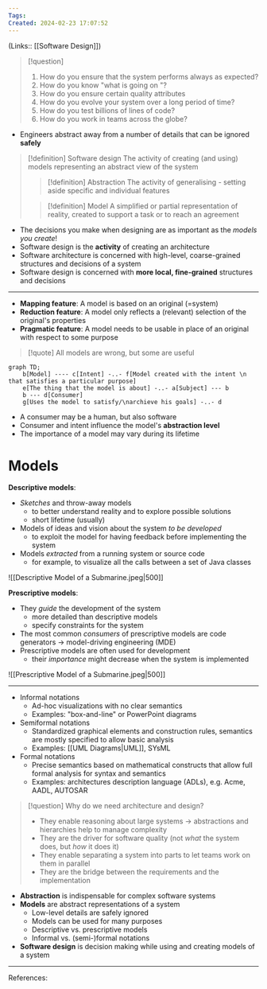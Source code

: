 ```yaml
---
Tags: 
Created: 2024-02-23 17:07:52
---
```

(Links:: [[Software Design]])

> [!question]
> 1. How do you ensure that the system performs always as expected?
> 2. How do you know "what is going on "?
> 3. How do you ensure certain quality attributes
> 4. How do you evolve your system over a long period of time?
> 5. How do you test billions of lines of code?
> 6. How do you work in teams across the globe?

- Engineers abstract away from a number of details that can be ignored **safely**

> [!definition] Software design
> The activity of creating (and using) models representing an abstract view of the system
> > [!definition] Abstraction
> > The activity of generalising - setting aside specific and individual features
> 
> > [!definition] Model
> > A simplified or partial representation of reality, created to support a task or to reach an agreement

- The decisions you make when designing are as important as the *models you create*!
- Software design is the **activity** of creating an architecture
- Software architecture is concerned with high-level, coarse-grained structures and decisions of a system
- Software design is concerned with **more local, fine-grained** structures and decisions

___
- **Mapping feature**: A model is based on an original (=system)
- **Reduction feature**: A model only reflects a (relevant) selection of the original's properties
- **Pragmatic feature**: A model needs to be usable in place of an original with respect to some purpose

> [!quote]
> All models are wrong, but some are useful

```mermaid
graph TD;
	b[Model] ---- c[Intent] -..- f[Model created with the intent \n that satisfies a particular purpose]
	e[The thing that the model is about] -..- a[Subject] --- b
	b --- d[Consumer]
	g[Uses the model to satisfy/\narchieve his goals] -..- d
```
- A consumer may be a human, but also software
- Consumer and intent influence the model's **abstraction level**
- The importance of a model may vary during its lifetime

# Models
**Descriptive models**:
- *Sketches* and throw-away models
	- to better understand reality and to explore possible solutions
	- short lifetime (usually)
- Models of ideas and vision about the system *to be developed*
	- to exploit the model for having feedback before implementing the system
- Models *extracted* from a running system or source code
	- for example, to visualize all the calls between a set of Java classes

![[Descriptive Model of a Submarine.jpeg|500]]

**Prescriptive models**:
- They *guide* the development of the system
	- more detailed than descriptive models
	- specify constraints for the system
- The most common *consumers* of prescriptive models are code generators -> model-driving engineering (MDE)
- Prescriptive models are often used for development
	- their *importance* might decrease when the system is implemented

![[Prescriptive Model of a Submarine.jpeg|500]]

---
- Informal notations
	- Ad-hoc visualizations with no clear semantics
	- Examples: "box-and-line" or PowerPoint diagrams
- Semiformal notations
	- Standardized graphical elements and construction rules, semantics are mostly specified to allow basic analysis
	- Examples: [[UML Diagrams|UML]], SYsML
- Formal notations
	- Precise semantics based on mathematical constructs that allow full formal analysis for syntax and semantics
	- Examples: architectures description language (ADLs), e.g. Acme, AADL, AUTOSAR

> [!question] Why do we need architecture and design?
> - They enable reasoning about large systems
>   -> abstractions and hierarchies help to manage complexity
> - They are the driver for software quality (not *what* the system does, but *how* it does it)
> - They enable separating a system into parts to let teams work on them in parallel
> - They are the bridge between the requirements and the implementation

- **Abstraction** is indispensable for complex software systems
- **Models** are abstract representations of a system
	- Low-level details are safely ignored
	- Models can be used for many purposes
	- Descriptive vs. prescriptive models
	- Informal vs. (semi-)formal notations
- **Software design** is decision making while using and creating models of a system

---
References: